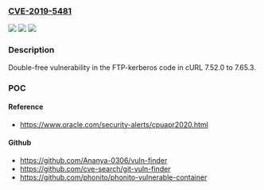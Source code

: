 ### [CVE-2019-5481](https://cve.mitre.org/cgi-bin/cvename.cgi?name=CVE-2019-5481)
![](https://img.shields.io/static/v1?label=Product&message=curl&color=blue)
![](https://img.shields.io/static/v1?label=Version&message=n%2Fa&color=blue)
![](https://img.shields.io/static/v1?label=Vulnerability&message=Double%20Free%20(CWE-415)&color=brighgreen)

### Description

Double-free vulnerability in the FTP-kerberos code in cURL 7.52.0 to 7.65.3.

### POC

#### Reference
- https://www.oracle.com/security-alerts/cpuapr2020.html

#### Github
- https://github.com/Ananya-0306/vuln-finder
- https://github.com/cve-search/git-vuln-finder
- https://github.com/phonito/phonito-vulnerable-container

